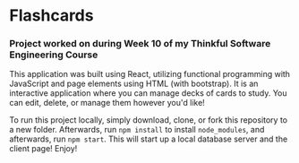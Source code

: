 # Flashcards
### Project worked on during Week 10 of my Thinkful Software Engineering Course
This application was built using React, utilizing functional programming with JavaScript and page elements using HTML (with bootstrap).
It is an interactive application where you can manage decks of cards to study. You can edit, delete, or manage them however you'd like!

To run this project locally, simply download, clone, or fork this repository to a new folder.
Afterwards, run `npm install` to install `node_modules`, and afterwards, run `npm start`.
This will start up a local database server and the client page! Enjoy!
